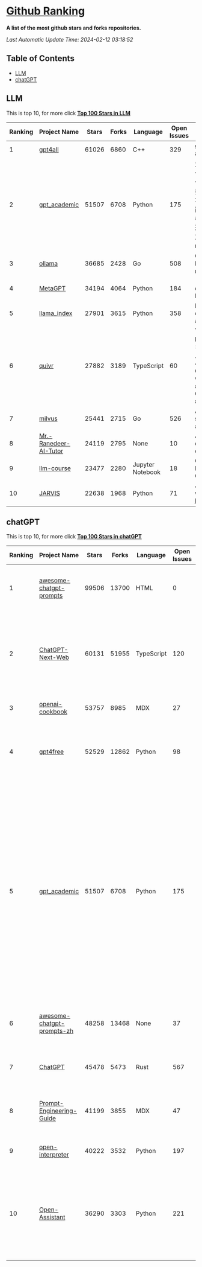 [Github Ranking](./README.md)
==========

**A list of the most github stars and forks repositories.**

*Last Automatic Update Time: 2024-02-12 03:18:52*

## Table of Contents
 * [LLM](#LLM)
 * [chatGPT](#chatGPT)

## LLM

This is top 10, for more click **[Top 100 Stars in LLM](Top100/LLM.md)**

| Ranking | Project Name | Stars | Forks | Language | Open Issues | Description | Last Commit |
| ------- | ------------ | ----- | ----- | -------- | ----------- | ----------- | ----------- |
| 1 | [gpt4all](https://github.com/nomic-ai/gpt4all) | 61026 | 6860 | C++ | 329 | gpt4all: run open-source LLMs anywhere | 2024-02-11T23:25:22Z |
| 2 | [gpt_academic](https://github.com/binary-husky/gpt_academic) | 51507 | 6708 | Python | 175 | 为GPT/GLM等LLM大语言模型提供实用化交互接口，特别优化论文阅读/润色/写作体验，模块化设计，支持自定义快捷按钮&函数插件，支持Python和C++等项目剖析&自译解功能，PDF/LaTex论文翻译&总结功能，支持并行问询多种LLM模型，支持chatglm3等本地模型。接入通义千问, deepseekcoder, 讯飞星火, 文心一言, llama2, rwkv, claude2, moss等。 | 2024-02-09T08:21:56Z |
| 3 | [ollama](https://github.com/ollama/ollama) | 36685 | 2428 | Go | 508 | Get up and running with Llama 2, Mistral, and other large language models locally. | 2024-02-12T01:51:27Z |
| 4 | [MetaGPT](https://github.com/geekan/MetaGPT) | 34194 | 4064 | Python | 184 | 🌟 The Multi-Agent Framework: Given one line Requirement, return PRD, Design, Tasks, Repo | 2024-02-09T09:00:26Z |
| 5 | [llama_index](https://github.com/run-llama/llama_index) | 27901 | 3615 | Python | 358 | LlamaIndex (formerly GPT Index) is a data framework for your LLM applications | 2024-02-12T03:12:02Z |
| 6 | [quivr](https://github.com/QuivrHQ/quivr) | 27882 | 3189 | TypeScript | 60 | Your GenAI Second Brain 🧠  A personal productivity assistant (RAG) ⚡️🤖 Chat with your docs (PDF, CSV, ...)  & apps using Langchain, GPT 3.5 / 4 turbo, Private, Anthropic, VertexAI, Ollama, LLMs, that you can share with users !  Local & Private alternative to OpenAI GPTs & ChatGPT powered by retrieval-augmented generation. | 2024-02-11T22:20:22Z |
| 7 | [milvus](https://github.com/milvus-io/milvus) | 25441 | 2715 | Go | 526 | A cloud-native vector database, storage for next generation AI applications | 2024-02-12T00:32:52Z |
| 8 | [Mr.-Ranedeer-AI-Tutor](https://github.com/JushBJJ/Mr.-Ranedeer-AI-Tutor) | 24119 | 2795 | None | 10 | A GPT-4 AI Tutor Prompt for customizable personalized learning experiences. | 2023-11-18T21:18:14Z |
| 9 | [llm-course](https://github.com/mlabonne/llm-course) | 23477 | 2280 | Jupyter Notebook | 18 | Course to get into Large Language Models (LLMs) with roadmaps and Colab notebooks. | 2024-02-05T22:35:21Z |
| 10 | [JARVIS](https://github.com/microsoft/JARVIS) | 22638 | 1968 | Python | 71 | JARVIS, a system to connect LLMs with ML community. Paper: https://arxiv.org/pdf/2303.17580.pdf | 2024-01-15T03:26:37Z |


## chatGPT

This is top 10, for more click **[Top 100 Stars in chatGPT](Top100/chatGPT.md)**

| Ranking | Project Name | Stars | Forks | Language | Open Issues | Description | Last Commit |
| ------- | ------------ | ----- | ----- | -------- | ----------- | ----------- | ----------- |
| 1 | [awesome-chatgpt-prompts](https://github.com/f/awesome-chatgpt-prompts) | 99506 | 13700 | HTML | 0 | This repo includes ChatGPT prompt curation to use ChatGPT better. | 2024-02-09T02:04:13Z |
| 2 | [ChatGPT-Next-Web](https://github.com/ChatGPTNextWeb/ChatGPT-Next-Web) | 60131 | 51955 | TypeScript | 120 | A cross-platform ChatGPT/Gemini UI (Web / PWA / Linux / Win / MacOS). 一键拥有你自己的跨平台 ChatGPT/Gemini 应用。 | 2024-02-11T17:23:24Z |
| 3 | [openai-cookbook](https://github.com/openai/openai-cookbook) | 53757 | 8985 | MDX | 27 | Examples and guides for using the OpenAI API | 2024-02-08T17:48:40Z |
| 4 | [gpt4free](https://github.com/xtekky/gpt4free) | 52529 | 12862 | Python | 98 | The official gpt4free repository \| various collection of powerful language models | 2024-02-11T08:32:35Z |
| 5 | [gpt_academic](https://github.com/binary-husky/gpt_academic) | 51507 | 6708 | Python | 175 | 为GPT/GLM等LLM大语言模型提供实用化交互接口，特别优化论文阅读/润色/写作体验，模块化设计，支持自定义快捷按钮&函数插件，支持Python和C++等项目剖析&自译解功能，PDF/LaTex论文翻译&总结功能，支持并行问询多种LLM模型，支持chatglm3等本地模型。接入通义千问, deepseekcoder, 讯飞星火, 文心一言, llama2, rwkv, claude2, moss等。 | 2024-02-09T08:21:56Z |
| 6 | [awesome-chatgpt-prompts-zh](https://github.com/PlexPt/awesome-chatgpt-prompts-zh) | 48258 | 13468 | None | 37 | ChatGPT 中文调教指南。各种场景使用指南。学习怎么让它听你的话。 | 2024-01-28T18:24:20Z |
| 7 | [ChatGPT](https://github.com/lencx/ChatGPT) | 45478 | 5473 | Rust | 567 | 🔮 ChatGPT Desktop Application (Mac, Windows and Linux) | 2024-01-29T10:34:14Z |
| 8 | [Prompt-Engineering-Guide](https://github.com/dair-ai/Prompt-Engineering-Guide) | 41199 | 3855 | MDX | 47 | 🐙 Guides, papers, lecture, notebooks and resources for prompt engineering | 2024-02-11T21:37:54Z |
| 9 | [open-interpreter](https://github.com/KillianLucas/open-interpreter) | 40222 | 3532 | Python | 197 | A natural language interface for computers | 2024-02-11T15:38:11Z |
| 10 | [Open-Assistant](https://github.com/LAION-AI/Open-Assistant) | 36290 | 3303 | Python | 221 | OpenAssistant is a chat-based assistant that understands tasks, can interact with third-party systems, and retrieve information dynamically to do so. | 2024-01-25T15:38:10Z |

